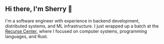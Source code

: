 ## Hi there, I'm Sherry 👋

I'm a software engineer with experience in backend development, distributed systems, and ML infrastructure. I just wrapped up a batch at the [Recurse Center](https://www.recurse.com/), where I focused on computer systems, programming languages, and Rust.

<!--
**sherrybai/sherrybai** is a ✨ _special_ ✨ repository because its `README.md` (this file) appears on your GitHub profile.

Here are some ideas to get you started:

- 🔭 I’m currently working on ...
- 🌱 I’m currently learning ...
- 👯 I’m looking to collaborate on ...
- 🤔 I’m looking for help with ...
- 💬 Ask me about ...
- 📫 How to reach me: ...
- 😄 Pronouns: ...
- ⚡ Fun fact: ...
-->
